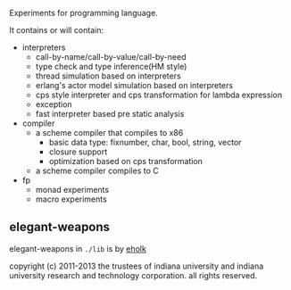 Experiments for programming language.

It contains or will contain:

- interpreters
  * call-by-name/call-by-value/call-by-need
  * type check and type inference(HM style)
  * thread simulation based on interpreters
  * erlang's actor model simulation based on interpreters
  * cps style interpreter and cps transformation for lambda expression
  * exception
  * fast interpreter based pre static analysis
- compiler
  * a scheme compiler that compiles to x86
    - basic data type: fixnumber, char, bool, string, vector
    - closure support
    - optimization based on cps transformation
  * a scheme compiler compiles to C
- fp
  * monad experiments
  * macro experiments

elegant-weapons
---------
elegant-weapons in `./lib` is by [eholk](https://github.com/eholk/elegant-weapons)

copyright (c) 2011-2013 the trustees of indiana university and indiana
university research and technology corporation.  all rights reserved.
